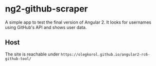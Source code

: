 # ng2-github-scraper
A simple app to test the final version of Angular 2. It looks for usernames using GitHub's API and shows user data.

## Host
The site is reachable under `https://olegkorol.github.io/angular2-rc6-github-tool/`
